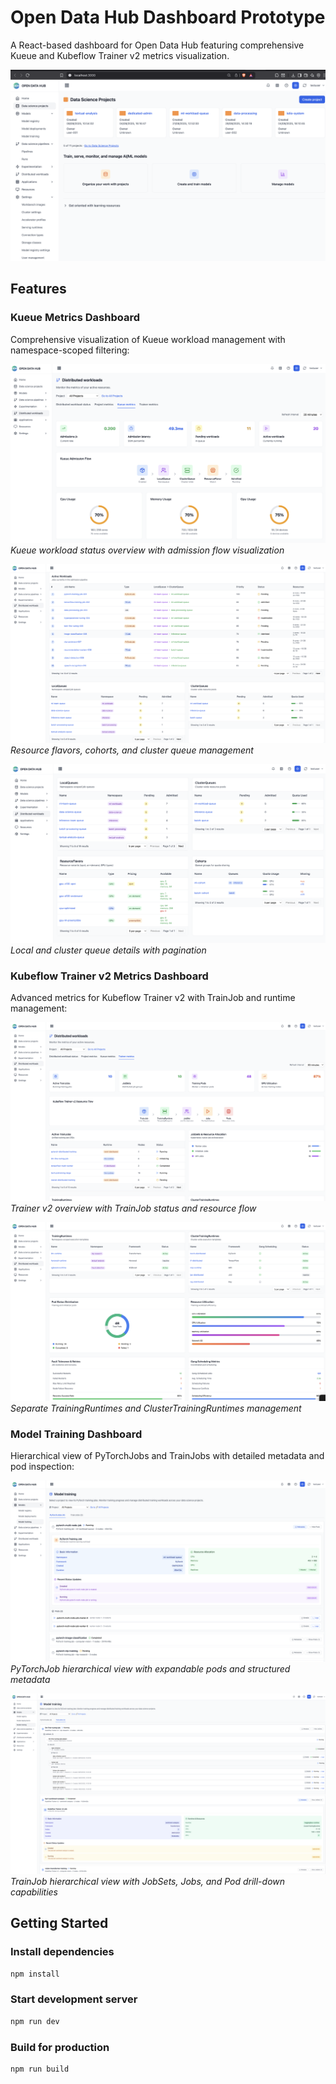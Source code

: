 # Open Data Hub Dashboard Prototype

A React-based dashboard for Open Data Hub featuring comprehensive Kueue and Kubeflow Trainer v2 metrics visualization.

![Open Data Hub Dashboard](./src/assets/ODH_dashboard.png)

## Features

### Kueue Metrics Dashboard
Comprehensive visualization of Kueue workload management with namespace-scoped filtering:

![Kueue Metrics - Status Overview](./src/assets/kueue_metrics_1.png)
*Kueue workload status overview with admission flow visualization*

![Kueue Metrics - Resource Management](./src/assets/kueue_metrics_2.png)
*Resource flavors, cohorts, and cluster queue management*

![Kueue Metrics - Queue Details](./src/assets/kueue_metrics_3.png)
*Local and cluster queue details with pagination*

### Kubeflow Trainer v2 Metrics Dashboard
Advanced metrics for Kubeflow Trainer v2 with TrainJob and runtime management:

![Trainer Metrics - Overview](./src/assets/Trainer_metrics_1.png)
*Trainer v2 overview with TrainJob status and resource flow*

![Trainer Metrics - Runtime Management](./src/assets/trainer_metrics_2.png)
*Separate TrainingRuntimes and ClusterTrainingRuntimes management*

### Model Training Dashboard
Hierarchical view of PyTorchJobs and TrainJobs with detailed metadata and pod inspection:

![Model Training - PyTorchJob View](./src/assets/model_training_pytorchjob_view.png)
*PyTorchJob hierarchical view with expandable pods and structured metadata*

![Model Training - TrainJob View](./src/assets/model_training_trainjob_view.png)
*TrainJob hierarchical view with JobSets, Jobs, and Pod drill-down capabilities*

## Getting Started

### Install dependencies
```bash
npm install
```

### Start development server
```bash
npm run dev
```

### Build for production
```bash
npm run build
```